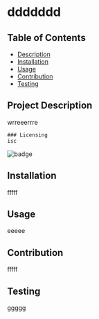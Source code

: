 
# ddddddd


## Table of Contents
- [Description](#project-description)
- [Installation](#installation)
- [Usage](#usage)
- [Contribution](#contribution)
- [Testing](#testing)

## Project Description
wrreeerrre

    ### Licensing
    isc
    
  ![badge](https://img.shields.io/badge/license-isc-blue)
  


## Installation
fffff

## Usage
eeeee

## Contribution
fffff

## Testing
ggggg

